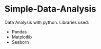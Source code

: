 # Simple-Data-Analysis

Data Analysis with python.
Libraries used:  
- Pandas  
- Matplotlib  
- Seaborn
